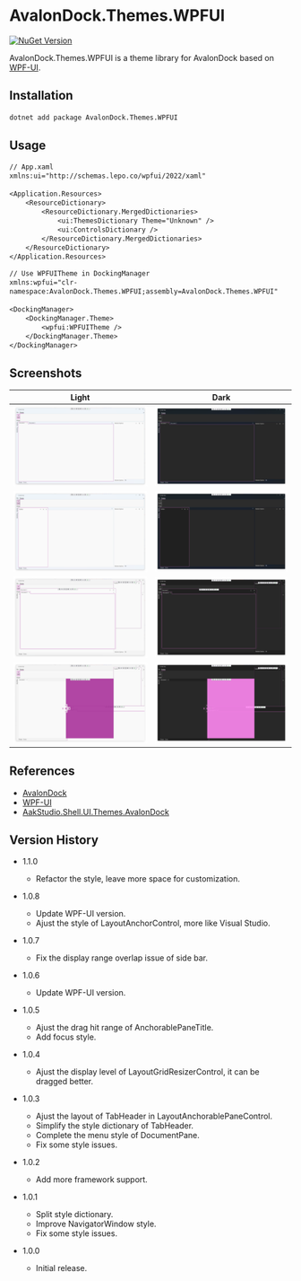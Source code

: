 ﻿# AvalonDock.Themes.WPFUI

[![NuGet Version](https://img.shields.io/nuget/v/AvalonDock.Themes.WPFUI)](https://nuget.org/packages/AvalonDock.Themes.WPFUI)

AvalonDock.Themes.WPFUI is a theme library for AvalonDock based on [WPF-UI](https://github.com/lepoco/wpfui).

## Installation
```bash
dotnet add package AvalonDock.Themes.WPFUI
```

## Usage
```xaml
// App.xaml
xmlns:ui="http://schemas.lepo.co/wpfui/2022/xaml"

<Application.Resources>
    <ResourceDictionary>
        <ResourceDictionary.MergedDictionaries>
            <ui:ThemesDictionary Theme="Unknown" />
            <ui:ControlsDictionary />
        </ResourceDictionary.MergedDictionaries>
    </ResourceDictionary>
</Application.Resources>
```

```xaml
// Use WPFUITheme in DockingManager
xmlns:wpfui="clr-namespace:AvalonDock.Themes.WPFUI;assembly=AvalonDock.Themes.WPFUI"

<DockingManager>
    <DockingManager.Theme>
        <wpfui:WPFUITheme />
    </DockingManager.Theme>
</DockingManager>
```

## Screenshots
| Light | Dark |
| ----- | ---- |
| ![image](https://raw.githubusercontent.com/qian-o/AvalonDock.Themes.WPFUI/master/Screenshots/1L.png) | ![image](https://raw.githubusercontent.com/qian-o/AvalonDock.Themes.WPFUI/master/Screenshots/1D.png) |
| ![image](https://raw.githubusercontent.com/qian-o/AvalonDock.Themes.WPFUI/master/Screenshots/2L.png) | ![image](https://raw.githubusercontent.com/qian-o/AvalonDock.Themes.WPFUI/master/Screenshots/2D.png) |
| ![image](https://raw.githubusercontent.com/qian-o/AvalonDock.Themes.WPFUI/master/Screenshots/3L.png) | ![image](https://raw.githubusercontent.com/qian-o/AvalonDock.Themes.WPFUI/master/Screenshots/3D.png) |
| ![image](https://raw.githubusercontent.com/qian-o/AvalonDock.Themes.WPFUI/master/Screenshots/4L.png) | ![image](https://raw.githubusercontent.com/qian-o/AvalonDock.Themes.WPFUI/master/Screenshots/4D.png) |

## References
- [AvalonDock](https://github.com/Dirkster99/AvalonDock)
- [WPF-UI](https://github.com/lepoco/wpfui)
- [AakStudio.Shell.UI.Themes.AvalonDock](https://github.com/Wenveo/AakStudio.Shell.UI.Themes.AvalonDock)

## Version History
- 1.1.0
  - Refactor the style, leave more space for customization.

- 1.0.8
  - Update WPF-UI version.
  - Ajust the style of LayoutAnchorControl, more like Visual Studio.

- 1.0.7
  - Fix the display range overlap issue of side bar.

- 1.0.6
  - Update WPF-UI version.

- 1.0.5
  - Ajust the drag hit range of AnchorablePaneTitle.
  - Add focus style.

- 1.0.4
  - Ajust the display level of LayoutGridResizerControl, it can be dragged better.

- 1.0.3
  - Ajust the layout of TabHeader in LayoutAnchorablePaneControl.
  - Simplify the style dictionary of TabHeader.
  - Complete the menu style of DocumentPane.
  - Fix some style issues.

- 1.0.2
  - Add more framework support.

- 1.0.1
  - Split style dictionary.
  - Improve NavigatorWindow style.
  - Fix some style issues.

- 1.0.0
  - Initial release.